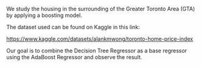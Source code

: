 We study the housing in the surrounding of the Greater Toronto Area (GTA) by applying a boosting model.  

The dataset used can be found on Kaggle in this link:  

https://www.kaggle.com/datasets/alankmwong/toronto-home-price-index  

Our goal is to combine the Decision Tree Regressor as a base regressor using the AdaBoost Regressor and observe the result. 
